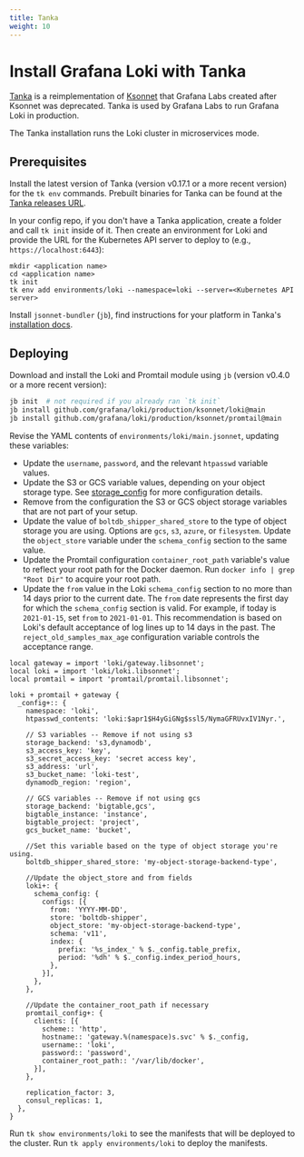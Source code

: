 ```yaml
---
title: Tanka
weight: 10
---
```

# Install Grafana Loki with Tanka

[Tanka](https://tanka.dev) is a reimplementation of
[Ksonnet](https://ksonnet.io) that Grafana Labs created after Ksonnet was
deprecated. Tanka is used by Grafana Labs to run Grafana Loki in production.

The Tanka installation runs the Loki cluster in microservices mode.

## Prerequisites

Install the latest version of Tanka (version v0.17.1 or a more recent version) for the `tk env`
commands. Prebuilt binaries for Tanka can be found at the [Tanka releases
URL](https://github.com/grafana/tanka/releases).

In your config repo, if you don't have a Tanka application, create a folder and
call `tk init` inside of it. Then create an environment for Loki and provide the
URL for the Kubernetes API server to deploy to (e.g., `https://localhost:6443`):

```
mkdir <application name>
cd <application name>
tk init
tk env add environments/loki --namespace=loki --server=<Kubernetes API server>
```

Install `jsonnet-bundler` (`jb`), find instructions for your platform in Tanka's [installation docs](https://tanka.dev/install#jsonnet-bundler).

## Deploying

Download and install the Loki and Promtail module using `jb` (version v0.4.0 or a more recent version):

```bash
jb init  # not required if you already ran `tk init`
jb install github.com/grafana/loki/production/ksonnet/loki@main
jb install github.com/grafana/loki/production/ksonnet/promtail@main
```

Revise the YAML contents of `environments/loki/main.jsonnet`, updating these variables:

- Update the `username`, `password`, and the relevant `htpasswd` variable values.
- Update the S3 or GCS variable values, depending on your object storage type. See [storage_config](https://grafana.com/docs/loki/latest/configuration/#storage_config) for more configuration details.
- Remove from the configuration the S3 or GCS object storage variables that are not part of your setup.
- Update the value of `boltdb_shipper_shared_store` to the type of object storage you are using. Options are `gcs`, `s3`, `azure`, or `filesystem`. Update the `object_store` variable under the `schema_config` section to the same value. 
- Update the Promtail configuration `container_root_path` variable's value to reflect your root path for the Docker daemon. Run `docker info | grep "Root Dir"` to acquire your root path.
- Update the `from` value in the Loki `schema_config` section to no more than 14 days prior to the current date. The `from` date represents the first day for which the `schema_config` section is valid. For example, if today is `2021-01-15`, set `from` to `2021-01-01`. This recommendation is based on Loki's default acceptance of log lines up to 14 days in the past. The `reject_old_samples_max_age` configuration variable controls the acceptance range.


```jsonnet
local gateway = import 'loki/gateway.libsonnet';
local loki = import 'loki/loki.libsonnet';
local promtail = import 'promtail/promtail.libsonnet';

loki + promtail + gateway {
  _config+:: {
    namespace: 'loki',
    htpasswd_contents: 'loki:$apr1$H4yGiGNg$ssl5/NymaGFRUvxIV1Nyr.',

    // S3 variables -- Remove if not using s3
    storage_backend: 's3,dynamodb',
    s3_access_key: 'key',
    s3_secret_access_key: 'secret access key',
    s3_address: 'url',
    s3_bucket_name: 'loki-test',
    dynamodb_region: 'region',

    // GCS variables -- Remove if not using gcs
    storage_backend: 'bigtable,gcs',
    bigtable_instance: 'instance',
    bigtable_project: 'project',
    gcs_bucket_name: 'bucket',

    //Set this variable based on the type of object storage you're using.
    boltdb_shipper_shared_store: 'my-object-storage-backend-type',

    //Update the object_store and from fields
    loki+: {
      schema_config: {
        configs: [{
          from: 'YYYY-MM-DD',
          store: 'boltdb-shipper',
          object_store: 'my-object-storage-backend-type',
          schema: 'v11',
          index: {
            prefix: '%s_index_' % $._config.table_prefix,
            period: '%dh' % $._config.index_period_hours,
          },
        }],
      },
    },

    //Update the container_root_path if necessary
    promtail_config+: {
      clients: [{
        scheme:: 'http',
        hostname:: 'gateway.%(namespace)s.svc' % $._config,
        username:: 'loki',
        password:: 'password',
        container_root_path:: '/var/lib/docker',
      }],
    },

    replication_factor: 3,
    consul_replicas: 1,
  },
}
```

Run `tk show environments/loki` to see the manifests that will be deployed to
the cluster. Run `tk apply environments/loki` to deploy the manifests.
